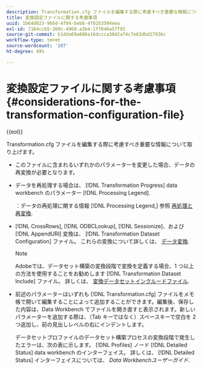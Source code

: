 ```yaml
---
description: Transformation.cfg ファイルを編集する際に考慮すべき重要な情報について取り上げます。
title: 変換設定ファイルに関する考慮事項
uuid: 1b64d023-966d-4f84-beb6-4f02b3504eea
exl-id: 7164ccb5-269c-4968-a3b4-1ff046a57f92
source-git-commit: b1dda69a606a16dccca30d2a74c7e63dbd27936c
workflow-type: tm+mt
source-wordcount: '207'
ht-degree: 49%

---
```


# 変換設定ファイルに関する考慮事項{#considerations-for-the-transformation-configuration-file}

{{eol}}

Transformation.cfg ファイルを編集する際に考慮すべき重要な情報について取り上げます。

* このファイルに含まれるいずれかのパラメーターを変更した場合、データの再変換が必要となります。
* データを再処理する場合は、 [!DNL Transformation Progress] data workbench のパラメーター [!DNL Processing Legend].

   ：データの再処理に関する情報 [!DNL Processing Legend,] 参照 [再処理と再変換](../../../home/c-dataset-const-proc/c-reproc-retrans/c-unst-reproc-retrans.md).

* [!DNL CrossRows], [!DNL ODBCLookup], [!DNL Sessionize]、および [!DNL AppendURI] 変換は、 [!DNL Transformation Dataset Configuration] ファイル。 これらの変換について詳しくは、 [データ変換](../../../home/c-dataset-const-proc/c-data-trans/c-abt-transf.md).

   >[!NOTE]
   >
   >Adobeでは、データセット構築の変換段階で変換を定義する場合、1 つ以上の方法を使用することをお勧めします [!DNL Transformation Dataset Include] ファイル。 詳しくは、 [変換データセットインクルードファイル](../../../home/c-dataset-const-proc/c-dataset-inc-files/c-types-dataset-inc-files/c-trans-dataset-inc-files.md#concept-c64aa78ed9ce40b8a0f4932c82ff5ace).

* 前述のパラメーターはいずれも [!DNL Transformation.cfg] ファイルをメモ帳で開いて編集することによって追加することができます。編集後、保存した内容は、Data Workbench でファイルを開き直すと表示されます。新しいパラメーターを追加する際は、（Tab キーではなく）スペースキーで空白を 2 つ追加し、前の見出しレベルの右にインデントします。

   データセットプロファイルのデータセット構築プロセスの変換段階で発生したエラーは、次の表に示します。 [!DNL Profiles] ノード [!DNL Detailed Status] data workbench のインターフェイス。 詳しくは、 [!DNL Detailed Status] インターフェイスについては、 *Data Workbenchユーザーガイド*.
